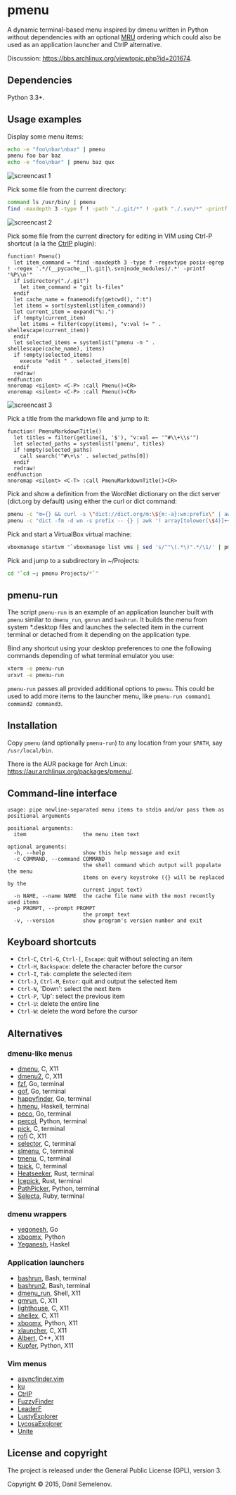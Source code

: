 # pmenu
A dynamic terminal-based menu inspired by dmenu written in Python without dependencies with an optional [MRU](https://en.wikipedia.org/wiki/Most_Recently_Used) ordering which could also be used as an application launcher and CtrlP alternative.

Discussion: https://bbs.archlinux.org/viewtopic.php?id=201674.

## Dependencies

Python 3.3+.

## Usage examples

Display some menu items:

```bash
echo -e "foo\nbar\nbaz" | pmenu
pmenu foo bar baz
echo -e "foo\nbar" | pmenu baz qux
```

![screencast 1](https://raw.githubusercontent.com/sgtpep/pmenu/master/screencasts/1.gif)

Pick some file from the current directory:

```bash
command ls /usr/bin/ | pmenu
find -maxdepth 3 -type f ! -path "./.git/*" ! -path "./.svn/*" -printf '%P\n' | LC_COLLATE=C sort | pmenu
```

![screencast 2](https://raw.githubusercontent.com/sgtpep/pmenu/master/screencasts/2.gif)

Pick some file from the current directory for editing in VIM using Ctrl-P shortcut (a la the [CtrlP](http://kien.github.io/ctrlp.vim/) plugin):

```vim
function! Pmenu()
  let item_command = "find -maxdepth 3 -type f -regextype posix-egrep ! -regex '.*/(__pycache__|\.git|\.svn|node_modules)/.*' -printf '%P\\n'"
  if isdirectory("./.git")
    let item_command = "git ls-files"
  endif
  let cache_name = fnamemodify(getcwd(), ":t")
  let items = sort(systemlist(item_command))
  let current_item = expand("%:.")
  if !empty(current_item)
    let items = filter(copy(items), "v:val != " . shellescape(current_item))
  endif
  let selected_items = systemlist("pmenu -n " . shellescape(cache_name), items)
  if !empty(selected_items)
    execute "edit " . selected_items[0]
  endif
  redraw!
endfunction
nnoremap <silent> <C-P> :call Pmenu()<CR>
vnoremap <silent> <C-P> :call Pmenu()<CR>
```

![screencast 3](https://raw.githubusercontent.com/sgtpep/pmenu/master/screencasts/3.gif)

Pick a title from the markdown file and jump to it:

```vim
function! PmenuMarkdownTitle()
  let titles = filter(getline(1, '$'), "v:val =~ '^#\\+\\s'")
  let selected_paths = systemlist('pmenu', titles)
  if !empty(selected_paths)
    call search('^#\+\s' . selected_paths[0])
  endif
  redraw!
endfunction
nnoremap <silent> <C-T> :call PmenuMarkdownTitle()<CR>
```

Pick and show a definition from the WordNet dictionary on the dict server (dict.org by default) using either the curl or dict command:

```bash
pmenu -c "m={} && curl -s \"dict://dict.org/m:\${m:-a}:wn:prefix\" | awk -F \\\" '! array[tolower(\$2)]++ { print \$2 }'" | xargs -I '{}' curl -s "dict://dict.org/d:{}:wn" | grep -vP "^(\d+ |\.)" | less
pmenu -c "dict -fm -d wn -s prefix -- {} | awk '! array[tolower(\$4)]++ { print \$4 }'" | xargs dict -d wn | less
```

Pick and start a VirtualBox virtual machine:

```bash
vboxmanage startvm "`vboxmanage list vms | sed 's/^"\(.*\)".*/\1/' | pmenu`"
```

Pick and jump to a subdirectory in ~/Projects:

```bash
cd "`cd ~; pmenu Projects/*`"
```

## pmenu-run

The script `pmenu-run` is an example of an application launcher built with `pmenu` similar to `dmenu_run`, `gmrun` and `bashrun`. It builds the menu from system \*.desktop files and launches the selected item in the current terminal or detached from it depending on the application type.

Bind any shortcut using your desktop preferences to one the following commands depending of what terminal emulator you use:

```bash
xterm -e pmenu-run
urxvt -e pmenu-run
```

`pmenu-run` passes all provided additional options to `pmenu`. This could be used to add more items to the launcher menu, like `pmenu-run command1 command2 command3`.

## Installation

Copy `pmenu` (and optionally `pmenu-run`) to any location from your `$PATH`, say `/usr/local/bin`.

There is the AUR package for Arch Linux: https://aur.archlinux.org/packages/pmenu/.

## Command-line interface

```
usage: pipe newline-separated menu items to stdin and/or pass them as positional arguments

positional arguments:
  item                  the menu item text

optional arguments:
  -h, --help            show this help message and exit
  -c COMMAND, --command COMMAND
                        the shell command which output will populate the menu
                        items on every keystroke ({} will be replaced by the
                        current input text)
  -n NAME, --name NAME  the cache file name with the most recently used items
  -p PROMPT, --prompt PROMPT
                        the prompt text
  -v, --version         show program's version number and exit
```

## Keyboard shortcuts

- `Ctrl-C`, `Ctrl-G`, `Ctrl-[`, `Escape`: quit without selecting an item
- `Ctrl-H`, `Backspace`: delete the character before the cursor
- `Ctrl-I`, `Tab`: complete the selected item
- `Ctrl-J`, `Ctrl-M`, `Enter`: quit and output the selected item
- `Ctrl-N`, 'Down': select the next item
- `Ctrl-P`, 'Up': select the previous item
- `Ctrl-U`: delete the entire line
- `Ctrl-W`: delete the word before the cursor

## Alternatives

### dmenu-like menus

- [dmenu](http://tools.suckless.org/dmenu/), C, X11
- [dmenu2](https://bitbucket.org/melek/dmenu2), C, X11
- [fzf](https://github.com/junegunn/fzf), Go, terminal
- [gof](https://github.com/mattn/gof), Go, terminal
- [happyfinder](https://github.com/hugows/hf), Go, terminal
- [hmenu](https://github.com/sulami/hmenu), Haskell, terminal
- [peco](https://github.com/peco/peco), Go, terminal
- [percol](https://github.com/mooz/percol), Python, terminal
- [pick](https://github.com/thoughtbot/pick), C, terminal
- [rofi](https://github.com/DaveDavenport/rofi) C, X11
- [selector](http://fleuret.org/cgi-bin/gitweb/gitweb.cgi?p=selector), C, terminal
- [slmenu](https://bitbucket.org/rafaelgg/slmenu), C, terminal
- [tmenu](https://github.com/dhamidi/tmenu), C, terminal
- [tpick](https://github.com/smblott-github/tpick), C, terminal
- [Heatseeker](https://github.com/rschmitt/heatseeker), Rust, terminal
- [Icepick](https://github.com/felipesere/icepick), Rust, terminal
- [PathPicker](https://facebook.github.io/PathPicker/), Python, terminal
- [Selecta](https://github.com/garybernhardt/selecta), Ruby, terminal

### dmenu wrappers

- [yegonesh](https://github.com/klowner/yegonesh), Go
- [xboomx](https://github.com/victorhaggqvist/xboomx), Python
- [Yeganesh](http://dmwit.com/yeganesh/), Haskel

### Application launchers

- [bashrun](http://bashrun.sourceforge.net/), Bash, terminal
- [bashrun2](http://henning-bekel.de/bashrun2/), Bash, terminal
- [dmenu\_run](http://tools.suckless.org/dmenu/), Shell, X11
- [gmrun](http://sourceforge.net/projects/gmrun/), C, X11
- [lighthouse](https://github.com/emgram769/lighthouse), C, X11
- [shellex](https://github.com/Merovius/shellex), C, X11
- [xboomx](https://github.com/victorhaggqvist/xboomx), Python, X11
- [xlauncher](https://github.com/vatriani/xlauncher), C, X11
- [Albert](https://github.com/ManuelSchneid3r/albert), C++, X11
- [Kupfer](http://engla.github.io/kupfer/), Python, X11

### Vim menus

- [asyncfinder.vim](https://github.com/vim-scripts/asyncfinder.vim)
- [ku](http://www.vim.org/scripts/script.php?script_id=2337)
- [CtrlP](http://kien.github.io/ctrlp.vim/)
- [FuzzyFinder](http://www.vim.org/scripts/script.php?script_id=1984)
- [LeaderF](https://github.com/Yggdroot/LeaderF)
- [LustyExplorer](http://www.vim.org/scripts/script.php?script_id=1890)
- [LycosaExplorer](http://www.vim.org/scripts/script.php?script_id=3659)
- [Unite](https://github.com/Shougo/unite.vim)

## License and copyright

The project is released under the General Public License (GPL), version 3.

Copyright © 2015, Danil Semelenov.
